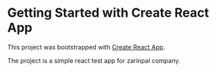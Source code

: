 # Getting Started with Create React App

This project was bootstrapped with [Create React App](https://github.com/facebook/create-react-app).

The project is a simple react test app for zarinpal company.
